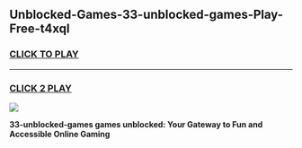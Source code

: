 
## Unblocked-Games-33-unblocked-games-Play-Free-t4xql
<h3>
<a href="https://premium76.site?title=33-unblocked-games&ref=21A">CLICK TO PLAY</a></h3>
<hr>

<h3>
<a href="https://premium76.site?title=33-unblocked-games&ref=21A">CLICK 2 PLAY</a>
  
</h3>

<a href="https://premium76.site?title=33-unblocked-games&ref=21A"><img src="https://clearcache.store/games.png"></a>


**33-unblocked-games games unblocked: Your Gateway to Fun and Accessible Online Gaming**
